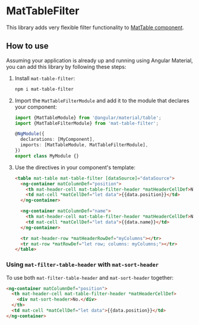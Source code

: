 # MatTableFilter

This library adds very flexible filter functionality to [MatTable component](https://material.angular.io/components/table/overview).

## How to use

Assuming your application is already up and running using Angular Material, you can add this library by following these steps:

1. Install `mat-table-filter`:

   ```bash
   npm i mat-table-filter
   ```

2. Import the `MatTableFilterModule` and add it to the module that declares your component:

   ```ts
   import {MatTableModule} from '@angular/material/table';
   import {MatTableFilterModule} from 'mat-table-filter';

   @NgModule({
     declarations: [MyComponent],
     imports: [MatTableModule, MatTableFilterModule],
   })
   export class MyModule {}
   ```

3. Use the directives in your component's template:

   ```html
   <table mat-table mat-table-filter [dataSource]="dataSource">
     <ng-container matColumnDef="position">
       <th mat-header-cell mat-table-filter-header *matHeaderCellDef>No.</th>
       <td mat-cell *matCellDef="let data">{{data.position}}</td>
     </ng-container>

     <ng-container matColumnDef="name">
       <th mat-header-cell mat-table-filter-header *matHeaderCellDef>Name</th>
       <td mat-cell *matCellDef="let data">{{data.name}}</td>
     </ng-container>

     <tr mat-header-row *matHeaderRowDef="myColumns"></tr>
     <tr mat-row *matRowDef="let row; columns: myColumns;"></tr>
   </table>
   ```

### Using `mat-filter-table-header` with `mat-sort-header`

To use both `mat-filter-table-header` and `mat-sort-header` together:

```html
<ng-container matColumnDef="position">
  <th mat-header-cell mat-table-filter-header *matHeaderCellDef>
    <div mat-sort-header>No.</div>
  </th>
  <td mat-cell *matCellDef="let data">{{data.position}}</td>
</ng-container>
```
